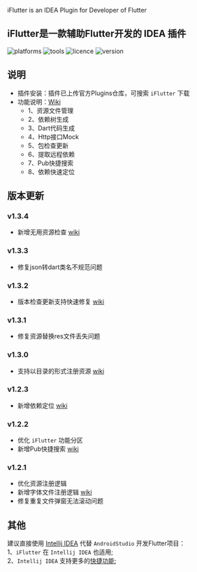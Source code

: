 <!-- Plugin description -->
iFlutter is an IDEA Plugin for Developer of Flutter
<!-- Plugin description end -->

## iFlutter是一款辅助Flutter开发的 IDEA 插件

![platforms](https://img.shields.io/badge/platforms-macos%20%7C%20windows%20%7C%20linux-blue) ![tools](https://img.shields.io/badge/idea-intellij_IDEA%20%7C%20AndroidStudio-blue) ![licence](https://img.shields.io/badge/licence-MIT-blue) ![version](https://img.shields.io/badge/version-v1.3.4-blue)

## 说明
- 插件安装：插件已上传官方Plugins仓库，可搜索 `iFlutter` 下载
- 功能说明：[Wiki](https://iflutter.toolu.cn)
  - 1、资源文件管理
  - 2、依赖树生成
  - 3、Dart代码生成
  - 4、Http接口Mock
  - 5、包检查更新
  - 6、提取远程依赖
  - 7、Pub快捷搜索
  - 8、依赖快速定位

## 版本更新
### v1.3.4
 - 新增无用资源检查 [wiki](https://iflutter.toolu.cn/content/chapter-1/part-7.html)

### v1.3.3
- 修复json转dart类名不规范问题

### v1.3.2
- 版本检查更新支持快速修复 [wiki](https://iflutter.toolu.cn/content/chapter-5/part-1.html)

### v1.3.1
- 修复资源替换res文件丢失问题

### v1.3.0
- 支持以目录的形式注册资源 [wiki](https://iflutter.toolu.cn/content/chapter-1/part-2.html)

### v1.2.3
- 新增依赖定位 [wiki](https://iflutter.toolu.cn/content/chapter-8/part-1.html)

### v1.2.2
- 优化 `iFlutter` 功能分区
- 新增Pub快捷搜索 [wiki](https://iflutter.toolu.cn/content/chapter-7/part-1.html)

### v1.2.1
- 优化资源注册逻辑
- 新增字体文件注册逻辑 [wiki](https://iflutter.toolu.cn/content/chapter-1/part-3.html)
- 修复重复文件弹窗无法滚动问题
  
## 其他
建议直接使用 [Intellij IDEA](https://www.jetbrains.com/idea/) 代替 `AndroidStudio` 开发Flutter项目：  
1、`iFlutter` 在 `Intellij IDEA` 也适用;  
2、`Intellij IDEA` 支持更多的[快捷功能](https://medium.com/flutter-community/flutter-ide-shortcuts-for-faster-development-2ef45c51085b);
